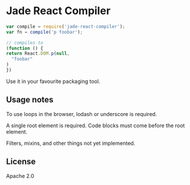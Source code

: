 # Jade React Compiler

```js
var compile = require('jade-react-compiler');
var fn = compile('p foobar');

// compiles to
(function () {
return React.DOM.p(null,
  "foobar"
)
})
```

Use it in your favourite packaging tool.

## Usage notes

To use loops in the browser, lodash or underscore is required.

A single root element is required. Code blocks must come before the root element.

Filters, mixins, and other things not yet implemented.

## License

Apache 2.0
